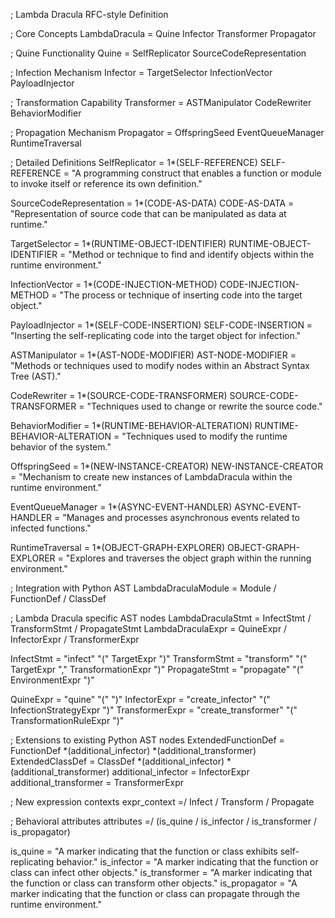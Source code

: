 ; Lambda Dracula RFC-style Definition

; Core Concepts
LambdaDracula = Quine Infector Transformer Propagator

; Quine Functionality
Quine = SelfReplicator SourceCodeRepresentation

; Infection Mechanism
Infector = TargetSelector InfectionVector PayloadInjector

; Transformation Capability
Transformer = ASTManipulator CodeRewriter BehaviorModifier

; Propagation Mechanism
Propagator = OffspringSeed EventQueueManager RuntimeTraversal

; Detailed Definitions
SelfReplicator = 1*(SELF-REFERENCE)
SELF-REFERENCE = "A programming construct that enables a function or module to invoke itself or reference its own definition."

SourceCodeRepresentation = 1*(CODE-AS-DATA)
CODE-AS-DATA = "Representation of source code that can be manipulated as data at runtime."

TargetSelector = 1*(RUNTIME-OBJECT-IDENTIFIER)
RUNTIME-OBJECT-IDENTIFIER = "Method or technique to find and identify objects within the runtime environment."

InfectionVector = 1*(CODE-INJECTION-METHOD)
CODE-INJECTION-METHOD = "The process or technique of inserting code into the target object."

PayloadInjector = 1*(SELF-CODE-INSERTION)
SELF-CODE-INSERTION = "Inserting the self-replicating code into the target object for infection."

ASTManipulator = 1*(AST-NODE-MODIFIER)
AST-NODE-MODIFIER = "Methods or techniques used to modify nodes within an Abstract Syntax Tree (AST)."

CodeRewriter = 1*(SOURCE-CODE-TRANSFORMER)
SOURCE-CODE-TRANSFORMER = "Techniques used to change or rewrite the source code."

BehaviorModifier = 1*(RUNTIME-BEHAVIOR-ALTERATION)
RUNTIME-BEHAVIOR-ALTERATION = "Techniques used to modify the runtime behavior of the system."

OffspringSeed = 1*(NEW-INSTANCE-CREATOR)
NEW-INSTANCE-CREATOR = "Mechanism to create new instances of LambdaDracula within the runtime environment."

EventQueueManager = 1*(ASYNC-EVENT-HANDLER)
ASYNC-EVENT-HANDLER = "Manages and processes asynchronous events related to infected functions."

RuntimeTraversal = 1*(OBJECT-GRAPH-EXPLORER)
OBJECT-GRAPH-EXPLORER = "Explores and traverses the object graph within the running environment."

; Integration with Python AST
LambdaDraculaModule = Module / FunctionDef / ClassDef

; Lambda Dracula specific AST nodes
LambdaDraculaStmt = InfectStmt / TransformStmt / PropagateStmt
LambdaDraculaExpr = QuineExpr / InfectorExpr / TransformerExpr

InfectStmt = "infect" "(" TargetExpr ")"
TransformStmt = "transform" "(" TargetExpr "," TransformationExpr ")"
PropagateStmt = "propagate" "(" EnvironmentExpr ")"

QuineExpr = "quine" "(" ")"
InfectorExpr = "create_infector" "(" InfectionStrategyExpr ")"
TransformerExpr = "create_transformer" "(" TransformationRuleExpr ")"

; Extensions to existing Python AST nodes
ExtendedFunctionDef = FunctionDef *(additional_infector) *(additional_transformer)
ExtendedClassDef = ClassDef *(additional_infector) *(additional_transformer)
additional_infector = InfectorExpr
additional_transformer = TransformerExpr

; New expression contexts
expr_context =/ Infect / Transform / Propagate

; Behavioral attributes
attributes =/ (is_quine / is_infector / is_transformer / is_propagator)

is_quine = "A marker indicating that the function or class exhibits self-replicating behavior."
is_infector = "A marker indicating that the function or class can infect other objects."
is_transformer = "A marker indicating that the function or class can transform other objects."
is_propagator = "A marker indicating that the function or class can propagate through the runtime environment."